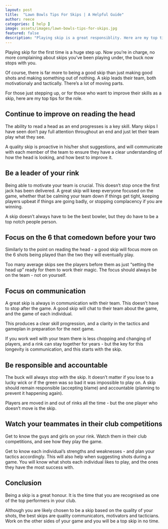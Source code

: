 ```yaml
---
layout: post
title:  "Lawn Bowls Tips For Skips | A Helpful Guide"
author: reece
categories: [ help ]
image: assets/images/lawn-bowls-tips-for-skips.jpg
featured: false
description: "Playing skip is a great responsiblity. Here are my top tips for lawn bowl skips."
---
```


Playing skip for the first time is a huge step up. Now you’re in charge, no more complaining about skips you’ve been playing under, the buck now stops with you.

Of course, there is far more to being a good skip than just making good shots and making something out of nothing. A skip leads their team, both motivationaly and tactically. There’s a lot of moving parts.

For those just stepping up, or for those who want to improve their skills as a skip, here are my top tips for the role.

## Continue to improve on reading the head

The ability to read a head as an end progresses is a key skill. Many skips I have seen don’t pay full attention throughout an end and just let their team play what they see.

A quality skip is proactive in his/her shot suggestions, and will communicate with each member of the team to ensure they have a clear understanding of how the head is looking, and how best to improve it.

## Be a leader of your rink

Being able to motivate your team is crucial. This doesn’t stop once the first jack has been delivered. A great skip will keep everyone focused on the game, whether that be calming your team down if things get tight, keeping players upbeat if things are going badly, or stopping complacency if you are winning.

A skip doesn’t always have to be the best bowler, but they do have to be a top notch people person.

## Focus on the 6 that comedown before your two

Similarly to the point on reading the head - a good skip will focus more on the 6 shots being played than the two they will eventually play.

Too many average skips see the players before them as just “setting the head up” ready for them to work their magic. The focus should always be on the team - not on yourself.

## Focus on communication

A great skip is always in communication with their team. This doesn’t have to stop after the game. A good skip will chat to their team about the game, and the game of each individual.

This produces a clear skill progression, and a clarity in the tactics and gameplan in preparation for the next game.

If you work well with your team there is less chopping and changing of players, and a rink can stay together for years - but the key for this longevity is communication, and this starts with the skip.

## Be responsible and accountable

The buck will always stop with the skip. It doesn’t matter if you lose to a lucky wick or if the green was so bad it was impossible to play on. A skip should remain responsible (accepting blame) and accountable (planning to prevent it happening again).

Players are moved in and out of rinks all the time - but the one player who doesn’t move is the skip.

## Watch your teammates in their club competitions

Get to know the guys and girls on your rink. Watch them in their club competitions, and see how they play the game. 

Get to know each individual’s strengths and weaknesses - and plan your tactics accordingly. This will also help when suggesting shots during a game. You will know what shots each individual likes to play, and the ones they have the most success with.

## Conclusion

Being a skip is a great honour. It is the time that you are recognised as one of the top performers in your club.

Although you are likely chosen to be  a skip based on the quality of your shots, the best skips are quality communicators, motivators and tacticians. Work on the other sides of your game and you will be a top skip in no time.
